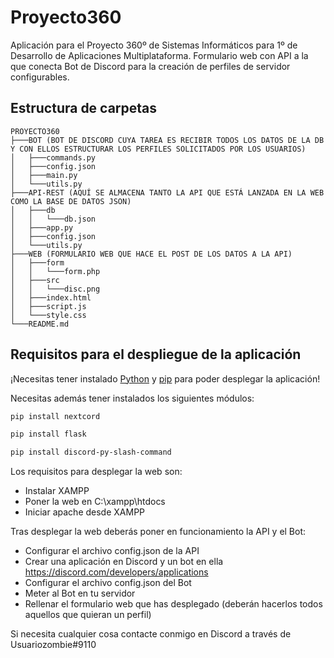 # Proyecto360
Aplicación para el Proyecto 360º de Sistemas Informáticos para 1º de Desarrollo de Aplicaciones Multiplataforma. Formulario web con API a la que conecta Bot de Discord para la creación de perfiles de servidor configurables.

## Estructura de carpetas

```
PROYECTO360
├───BOT (BOT DE DISCORD CUYA TAREA ES RECIBIR TODOS LOS DATOS DE LA DB Y CON ELLOS ESTRUCTURAR LOS PERFILES SOLICITADOS POR LOS USUARIOS)
│   ├───commands.py
│   ├───config.json
│   ├───main.py
│   └───utils.py
├───API-REST (AQUÍ SE ALMACENA TANTO LA API QUE ESTÁ LANZADA EN LA WEB COMO LA BASE DE DATOS JSON)
│   ├───db
│   │   └───db.json
│   ├───app.py
│   ├───config.json
│   └───utils.py
├───WEB (FORMULARIO WEB QUE HACE EL POST DE LOS DATOS A LA API)
│   ├───form
│   │   └───form.php
│   ├───src
│   │   └───disc.png
│   ├───index.html
│   ├───script.js
│   └───style.css
└───README.md

```

## Requisitos para el despliegue de la aplicación

¡Necesitas tener instalado [Python](https://www.python.org/downloads/) y [pip](https://pip.pypa.io/en/stable/) para poder desplegar la aplicación!

Necesitas además tener instalados los siguientes módulos:

```bash
pip install nextcord
```
```bash
pip install flask
```
```bash
pip install discord-py-slash-command
```

Los requisitos para desplegar la web son:

- Instalar XAMPP
- Poner la web en C:\xampp\htdocs
- Iniciar apache desde XAMPP

Tras desplegar la web deberás poner en funcionamiento la API y el Bot:

- Configurar el archivo config.json de la API
- Crear una aplicación en Discord y un bot en ella https://discord.com/developers/applications
- Configurar el archivo config.json del Bot
- Meter al Bot en tu servidor
- Rellenar el formulario web que has desplegado (deberán hacerlos todos aquellos que quieran un perfil)

Si necesita cualquier cosa contacte conmigo en Discord a través de Usuariozombie#9110
